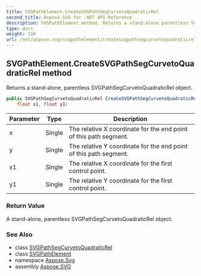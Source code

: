```yaml
---
title: SVGPathElement.CreateSVGPathSegCurvetoQuadraticRel
second_title: Aspose.SVG for .NET API Reference
description: SVGPathElement method. Returns a stand-alone parentless SVGPathSegCurvetoQuadraticRel object
type: docs
weight: 110
url: /net/aspose.svg/svgpathelement/createsvgpathsegcurvetoquadraticrel/
---
```

## SVGPathElement.CreateSVGPathSegCurvetoQuadraticRel method

Returns a stand-alone, parentless SVGPathSegCurvetoQuadraticRel object.

```csharp
public SVGPathSegCurvetoQuadraticRel CreateSVGPathSegCurvetoQuadraticRel(float x, float y, 
    float x1, float y1)
```

| Parameter | Type | Description |
| --- | --- | --- |
| x | Single | The relative X coordinate for the end point of this path segment. |
| y | Single | The relative Y coordinate for the end point of this path segment. |
| x1 | Single | The relative X coordinate for the first control point. |
| y1 | Single | The relative Y coordinate for the first control point. |

### Return Value

A stand-alone, parentless SVGPathSegCurvetoQuadraticRel object.

### See Also

* class [SVGPathSegCurvetoQuadraticRel](../../../aspose.svg.paths/svgpathsegcurvetoquadraticrel/)
* class [SVGPathElement](../)
* namespace [Aspose.Svg](../../../aspose.svg/)
* assembly [Aspose.SVG](../../../)
